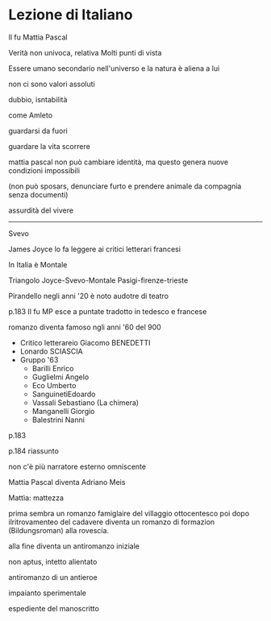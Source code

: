 # Lezione di Italiano


Il fu Mattia Pascal


Verità non univoca, relativa
Molti punti di vista

Essere umano secondario nell'universo
e la natura è aliena a lui

non ci sono valori assoluti


dubbio, isntabilità

come Amleto

guardarsi da fuori

guardare la vita scorrere


mattia pascal non può cambiare identità, ma questo genera nuove condizioni impossibili

(non può sposars, denunciare furto e prendere animale da compagnia senza documenti)

assurdità del vivere

---
Svevo

James Joyce lo fa leggere ai critici letterari francesi


In Italia è Montale

Triangolo
Joyce-Svevo-Montale
Pasigi-firenze-trieste


Pirandello negli anni '20 è noto audotre di teatro


p.183  Il fu MP
esce a puntate
tradotto in tedesco e francese


romanzo diventa famoso ngli anni '60 del 900


* Critico letterareio Giacomo BENEDETTI
* Lonardo SCIASCIA
* Gruppo '63
	* Barilli Enrico
	* Guglielmi Angelo
	* Eco Umberto
	* SanguinetiEdoardo
	* Vassali Sebastiano (La chimera)
	* Manganelli Giorgio
	* Balestrini Nanni

p.183

p.184 riassunto

non c'è più narratore esterno omniscente

Mattia Pascal diventa Adriano Meis

Mattìa: mattezza


prima sembra un romanzo famiglaire del villaggio ottocentesco poi dopo ilritrovamenteo del cadavere diventa un romanzo di formazion (Bildungsroman) alla rovescia.

alla fine diventa un antiromanzo iniziale

non aptus, intetto alientato

antiromanzo di un antieroe


impaianto sperimentale


espediente del manoscritto
<!--stackedit_data:
eyJoaXN0b3J5IjpbLTEzMzU3NTQxODYsMTEyNTk0NTcwNywtMj
EwNDI4MDAyXX0=
-->